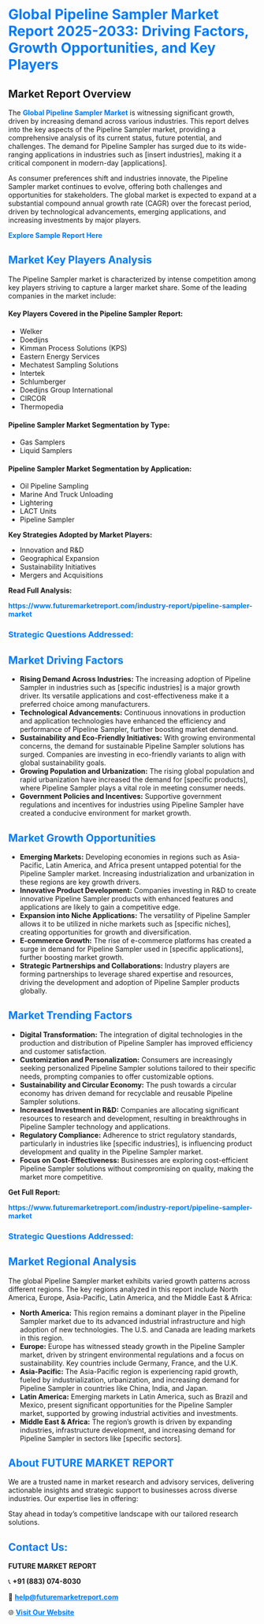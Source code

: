 <h1 style="color: #007BFF;">Global Pipeline Sampler Market Report 2025-2033: Driving Factors, Growth Opportunities, and Key Players</h1>

<section id="overview">
<h2>Market Report Overview</h2>
<p>The <a href="https://www.futuremarketreport.com/industry-report/pipeline-sampler-market" style="color: #007BFF; text-decoration: none;"><strong>Global Pipeline Sampler Market</strong></a> is witnessing significant growth, driven by increasing demand across various industries. This report delves into the key aspects of the Pipeline Sampler market, providing a comprehensive analysis of its current status, future potential, and challenges. The demand for Pipeline Sampler has surged due to its wide-ranging applications in industries such as [insert industries], making it a critical component in modern-day [applications].</p>
<p>As consumer preferences shift and industries innovate, the Pipeline Sampler market continues to evolve, offering both challenges and opportunities for stakeholders. The global market is expected to expand at a substantial compound annual growth rate (CAGR) over the forecast period, driven by technological advancements, emerging applications, and increasing investments by major players.</p>
</section>

<section id="overview">
<p><a href="https://www.futuremarketreport.com/request-sample/reportId=124809" style="color: #007BFF; text-decoration: none;"><strong>Explore Sample Report Here</strong></a></p>
</section>

<section id="key-players">
<h2 style="color: #007BFF;">Market Key Players Analysis</h2>
<p>The Pipeline Sampler market is characterized by intense competition among key players striving to capture a larger market share. Some of the leading companies in the market include:</p>
<h4>Key Players Covered in the Pipeline Sampler Report:</h4>
<ul><li>Welker</li><li>Doedijns</li><li>Kimman Process Solutions (KPS)</li><li>Eastern Energy Services</li><li>Mechatest Sampling Solutions</li><li>Intertek</li><li>Schlumberger</li><li>Doedijns Group International</li><li>CIRCOR</li><li>Thermopedia</li></ul>
<h4>Pipeline Sampler Market Segmentation by Type:</h4>
<ul><li>Gas Samplers</li><li>Liquid Samplers</li></ul>

<h4>Pipeline Sampler Market Segmentation by Application:</h4>
<ul><li>Oil Pipeline Sampling</li><li>Marine And Truck Unloading</li><li>Lightering</li><li>LACT Units</li><li>Pipeline Sampler</li></ul>
<p><strong>Key Strategies Adopted by Market Players:</strong></p>
<ul>
<li>Innovation and R&D</li>
<li>Geographical Expansion</li>
<li>Sustainability Initiatives</li>
<li>Mergers and Acquisitions</li>
</ul>
</section>

<section>
<p><strong>Read Full Analysis: </strong></p><a href="https://www.futuremarketreport.com/industry-report/pipeline-sampler-market" style="color: #007BFF; text-decoration: none;"><strong>https://www.futuremarketreport.com/industry-report/pipeline-sampler-market</strong></a>
<h3 style="color: #007BFF;">Strategic Questions Addressed:</h3>
</section>

<section id="driving-factors">
<h2 style="color: #007BFF;">Market Driving Factors</h2>
<ul>
<li><strong>Rising Demand Across Industries:</strong> The increasing adoption of Pipeline Sampler in industries such as [specific industries] is a major growth driver. Its versatile applications and cost-effectiveness make it a preferred choice among manufacturers.</li>
<li><strong>Technological Advancements:</strong> Continuous innovations in production and application technologies have enhanced the efficiency and performance of Pipeline Sampler, further boosting market demand.</li>
<li><strong>Sustainability and Eco-Friendly Initiatives:</strong> With growing environmental concerns, the demand for sustainable Pipeline Sampler solutions has surged. Companies are investing in eco-friendly variants to align with global sustainability goals.</li>
<li><strong>Growing Population and Urbanization:</strong> The rising global population and rapid urbanization have increased the demand for [specific products], where Pipeline Sampler plays a vital role in meeting consumer needs.</li>
<li><strong>Government Policies and Incentives:</strong> Supportive government regulations and incentives for industries using Pipeline Sampler have created a conducive environment for market growth.</li>
</ul>
</section>

<section id="growth-opportunities">
<h2 style="color: #007BFF;">Market Growth Opportunities</h2>
<ul>
<li><strong>Emerging Markets:</strong> Developing economies in regions such as Asia-Pacific, Latin America, and Africa present untapped potential for the Pipeline Sampler market. Increasing industrialization and urbanization in these regions are key growth drivers.</li>
<li><strong>Innovative Product Development:</strong> Companies investing in R&D to create innovative Pipeline Sampler products with enhanced features and applications are likely to gain a competitive edge.</li>
<li><strong>Expansion into Niche Applications:</strong> The versatility of Pipeline Sampler allows it to be utilized in niche markets such as [specific niches], creating opportunities for growth and diversification.</li>
<li><strong>E-commerce Growth:</strong> The rise of e-commerce platforms has created a surge in demand for Pipeline Sampler used in [specific applications], further boosting market growth.</li>
<li><strong>Strategic Partnerships and Collaborations:</strong> Industry players are forming partnerships to leverage shared expertise and resources, driving the development and adoption of Pipeline Sampler products globally.</li>
</ul>
</section>

<section id="trending-factors">
<h2 style="color: #007BFF;">Market Trending Factors</h2>
<ul>
<li><strong>Digital Transformation:</strong> The integration of digital technologies in the production and distribution of Pipeline Sampler has improved efficiency and customer satisfaction.</li>
<li><strong>Customization and Personalization:</strong> Consumers are increasingly seeking personalized Pipeline Sampler solutions tailored to their specific needs, prompting companies to offer customizable options.</li>
<li><strong>Sustainability and Circular Economy:</strong> The push towards a circular economy has driven demand for recyclable and reusable Pipeline Sampler solutions.</li>
<li><strong>Increased Investment in R&D:</strong> Companies are allocating significant resources to research and development, resulting in breakthroughs in Pipeline Sampler technology and applications.</li>
<li><strong>Regulatory Compliance:</strong> Adherence to strict regulatory standards, particularly in industries like [specific industries], is influencing product development and quality in the Pipeline Sampler market.</li>
<li><strong>Focus on Cost-Effectiveness:</strong> Businesses are exploring cost-efficient Pipeline Sampler solutions without compromising on quality, making the market more competitive.</li>
</ul>
</section>

<section>
<p><strong>Get Full Report: </strong></p><a href="https://www.futuremarketreport.com/industry-report/pipeline-sampler-market" style="color: #007BFF; text-decoration: none;"><strong>https://www.futuremarketreport.com/industry-report/pipeline-sampler-market</strong></a>
<h3 style="color: #007BFF;">Strategic Questions Addressed:</h3>
</section>


<section id="regional-analysis">
<h2 style="color: #007BFF;">Market Regional Analysis</h2>
<p>The global Pipeline Sampler market exhibits varied growth patterns across different regions. The key regions analyzed in this report include North America, Europe, Asia-Pacific, Latin America, and the Middle East & Africa:</p>
<ul>
<li><strong>North America:</strong> This region remains a dominant player in the Pipeline Sampler market due to its advanced industrial infrastructure and high adoption of new technologies. The U.S. and Canada are leading markets in this region.</li>
<li><strong>Europe:</strong> Europe has witnessed steady growth in the Pipeline Sampler market, driven by stringent environmental regulations and a focus on sustainability. Key countries include Germany, France, and the U.K.</li>
<li><strong>Asia-Pacific:</strong> The Asia-Pacific region is experiencing rapid growth, fueled by industrialization, urbanization, and increasing demand for Pipeline Sampler in countries like China, India, and Japan.</li>
<li><strong>Latin America:</strong> Emerging markets in Latin America, such as Brazil and Mexico, present significant opportunities for the Pipeline Sampler market, supported by growing industrial activities and investments.</li>
<li><strong>Middle East & Africa:</strong> The region’s growth is driven by expanding industries, infrastructure development, and increasing demand for Pipeline Sampler in sectors like [specific sectors].</li>
</ul>
</section>

<footer>
<h2 style="color: #007BFF;">About FUTURE MARKET REPORT</h2>
<p>We are a trusted name in market research and advisory services, delivering actionable insights and strategic support to businesses across diverse industries. Our expertise lies in offering:</p>

<p>Stay ahead in today’s competitive landscape with our tailored research solutions.</p>

<h2 style="color: #007BFF;">Contact Us:</h2>
<p><strong>FUTURE MARKET REPORT</strong></p>
<p>📞 <strong>+91 (883) 074-8030</strong></p>
<p>📧 <strong><a href="mailto:help@futuremarketreport.com" style="color: #007BFF;">help@futuremarketreport.com</a></strong></p>
<p>🌐 <strong><a href="https://www.futuremarketreport.com/" style="color: #007BFF;">Visit Our Website</a></strong></p>
</footer>